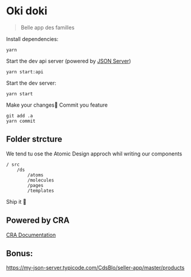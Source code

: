 # Oki doki

> Belle app des familles

Install dependencies:

```shell
yarn
```

Start the dev api server (powered by [JSON Server](https://github.com/typicode/json-server/blob/master/README.md))

```shell
yarn start:api
```

Start the dev server:

```shell
yarn start
```

Make your changes🐌
Commit you feature

```shell
git add .a
yarn commit
```

## Folder strcture

We tend tu ose the Atomic Design approch whil writing our components

```
/ src
    /ds
        /atoms
        /molecules
        /pages
        /templates
```

Ship it 👀

## Powered by CRA

[CRA Documentation](./docs/CRA.md)

## Bonus:

https://my-json-server.typicode.com/CdsBlo/seller-app/master/products
